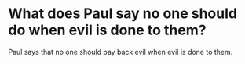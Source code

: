 # What does Paul say no one should do when evil is done to them?

Paul says that no one should pay back evil when evil is done to them.
